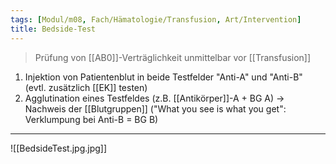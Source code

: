 ```yaml
---
tags: [Modul/m08, Fach/Hämatologie/Transfusion, Art/Intervention]
title: Bedside-Test
---
```

> Prüfung von [[AB0]]-Verträglichkeit unmittelbar vor [[Transfusion]]
1. Injektion von Patientenblut in beide Testfelder "Anti-A" und "Anti-B" (evtl. zusätzlich [[EK]] testen)
2. Agglutination eines Testfeldes (z.B. [[Antikörper]]-A + BG A) → Nachweis der [[Blutgruppen]] ("What you see is what you get": Verklumpung bei Anti-B = BG B)
---
![[BedsideTest.jpg.jpg]]